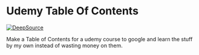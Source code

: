 # Udemy Table Of Contents

[![DeepSource](https://static.deepsource.io/deepsource-badge-light-mini.svg)](https://deepsource.io/gh/thisHermit/udemy_table_of_contents/?ref=repository-badge)

Make a Table of Contents for a udemy course to google and learn the stuff by my own instead of wasting money on them.
